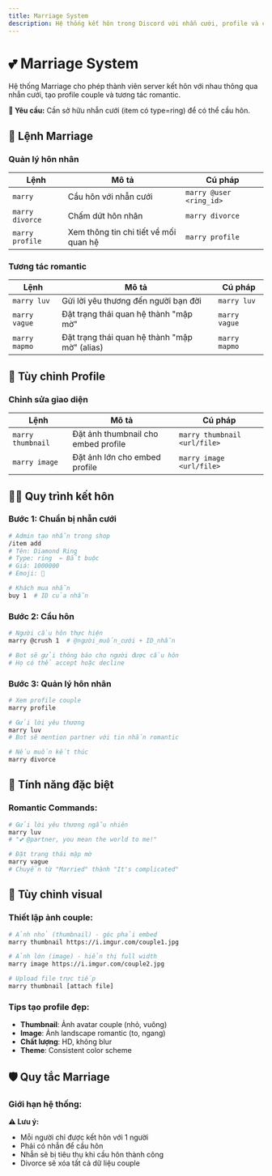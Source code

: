 ```yaml
---
title: Marriage System
description: Hệ thống kết hôn trong Discord với nhẫn cưới, profile và các tính năng romantic
---
```


# 💕 Marriage System

Hệ thống Marriage cho phép thành viên server kết hôn với nhau thông qua nhẫn cưới, tạo profile couple và tương tác romantic.

<div className="callout callout-info">
  <strong>💍 Yêu cầu:</strong> Cần sở hữu nhẫn cưới (item có type=ring) để có thể cầu hôn.
</div>

## 💒 Lệnh Marriage

### Quản lý hôn nhân

<table className="command-table">
  <thead>
    <tr>
      <th>Lệnh</th>
      <th>Mô tả</th>
      <th>Cú pháp</th>
    </tr>
  </thead>
  <tbody>
    <tr>
      <td><code>marry</code></td>
      <td>Cầu hôn với nhẫn cưới</td>
      <td><code>marry @user &lt;ring_id&gt;</code></td>
    </tr>
    <tr>
      <td><code>marry divorce</code></td>
      <td>Chấm dứt hôn nhân</td>
      <td><code>marry divorce</code></td>
    </tr>
    <tr>
      <td><code>marry profile</code></td>
      <td>Xem thông tin chi tiết về mối quan hệ</td>
      <td><code>marry profile</code></td>
    </tr>
  </tbody>
</table>

### Tương tác romantic

<table className="command-table">
  <thead>
    <tr>
      <th>Lệnh</th>
      <th>Mô tả</th>
      <th>Cú pháp</th>
    </tr>
  </thead>
  <tbody>
    <tr>
      <td><code>marry luv</code></td>
      <td>Gửi lời yêu thương đến người bạn đời</td>
      <td><code>marry luv</code></td>
    </tr>
    <tr>
      <td><code>marry vague</code></td>
      <td>Đặt trạng thái quan hệ thành "mập mờ"</td>
      <td><code>marry vague</code></td>
    </tr>
    <tr>
      <td><code>marry mapmo</code></td>
      <td>Đặt trạng thái quan hệ thành "mập mờ" (alias)</td>
      <td><code>marry mapmo</code></td>
    </tr>
  </tbody>
</table>

## 🎨 Tùy chỉnh Profile

### Chỉnh sửa giao diện

<table className="command-table">
  <thead>
    <tr>
      <th>Lệnh</th>
      <th>Mô tả</th>
      <th>Cú pháp</th>
    </tr>
  </thead>
  <tbody>
    <tr>
      <td><code>marry thumbnail</code></td>
      <td>Đặt ảnh thumbnail cho embed profile</td>
      <td><code>marry thumbnail &lt;url/file&gt;</code></td>
    </tr>
    <tr>
      <td><code>marry image</code></td>
      <td>Đặt ảnh lớn cho embed profile</td>
      <td><code>marry image &lt;url/file&gt;</code></td>
    </tr>
  </tbody>
</table>

## 🏃‍♀️ Quy trình kết hôn

### Bước 1: Chuẩn bị nhẫn cưới

```bash
# Admin tạo nhẫn trong shop
/item add
# Tên: Diamond Ring
# Type: ring  ← Bắt buộc
# Giá: 1000000
# Emoji: 💍

# Khách mua nhẫn
buy 1  # ID của nhẫn
```

### Bước 2: Cầu hôn

```bash
# Người cầu hôn thực hiện
marry @crush 1  # @người_muốn_cưới + ID_nhẫn

# Bot sẽ gửi thông báo cho người được cầu hôn
# Họ có thể accept hoặc decline
```

### Bước 3: Quản lý hôn nhân

```bash
# Xem profile couple
marry profile

# Gửi lời yêu thương
marry luv
# Bot sẽ mention partner với tin nhắn romantic

# Nếu muốn kết thúc
marry divorce
```

## 💝 Tính năng đặc biệt

### Romantic Commands:

```bash
# Gửi lời yêu thương ngẫu nhiên
marry luv
# "💕 @partner, you mean the world to me!"

# Đặt trạng thái mập mờ  
marry vague
# Chuyển từ "Married" thành "It's complicated"
```

## 🎨 Tùy chỉnh visual

### Thiết lập ảnh couple:

```bash
# Ảnh nhỏ (thumbnail) - góc phải embed
marry thumbnail https://i.imgur.com/couple1.jpg

# Ảnh lớn (image) - hiển thị full width
marry image https://i.imgur.com/couple2.jpg

# Upload file trực tiếp
marry thumbnail [attach file]
```

### Tips tạo profile đẹp:

- **Thumbnail**: Ảnh avatar couple (nhỏ, vuông)
- **Image**: Ảnh landscape romantic (to, ngang)
- **Chất lượng**: HD, không blur
- **Theme**: Consistent color scheme

## 🛡️ Quy tắc Marriage

### Giới hạn hệ thống:

<div className="callout callout-warning">
  <strong>⚠️ Lưu ý:</strong>
  <ul>
    <li>Mỗi người chỉ được kết hôn với 1 người</li>
    <li>Phải có nhẫn để cầu hôn</li>
    <li>Nhẫn sẽ bị tiêu thụ khi cầu hôn thành công</li>
    <li>Divorce sẽ xóa tất cả dữ liệu couple</li>
  </ul>
</div>

